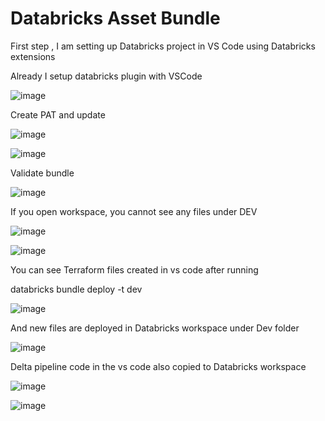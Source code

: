 # Databricks Asset Bundle
First step , I am setting up Databricks project in VS Code using Databricks extensions

Already I setup databricks plugin with VSCode


![image](https://github.com/user-attachments/assets/d19179dd-fc3b-44b8-bf3d-47e8137a72de)

Create PAT and update

![image](https://github.com/user-attachments/assets/bf8d617d-dcc3-4357-89ce-7a82609b14b0)


![image](https://github.com/user-attachments/assets/ac4dc77d-55d2-4b03-949b-928462e38fd7)

Validate bundle

![image](https://github.com/user-attachments/assets/ba67c2f6-55d4-47e6-9f08-d3c1a76f1156)

If you open workspace, you cannot see any files under DEV

![image](https://github.com/user-attachments/assets/0ec50eb2-b333-4bd2-8af3-31913111fbcf)



![image](https://github.com/user-attachments/assets/1d5ac4f6-50f4-4567-9736-d2d6ec4def47)

You can see Terraform files created in vs code after running 

databricks bundle deploy -t dev

![image](https://github.com/user-attachments/assets/ea46a609-0479-47bf-9971-5f2377c4facd)



And new files are deployed in Databricks workspace under Dev folder

![image](https://github.com/user-attachments/assets/c9b15e7d-d216-4e94-b306-77a2463a4cff)


Delta pipeline code in the vs code also copied to Databricks workspace

![image](https://github.com/user-attachments/assets/99a60fa0-1670-4cff-a189-b7ff30ed57cc)

![image](https://github.com/user-attachments/assets/c29e7c60-76d9-487d-9340-a1ccc20cd3e4)



